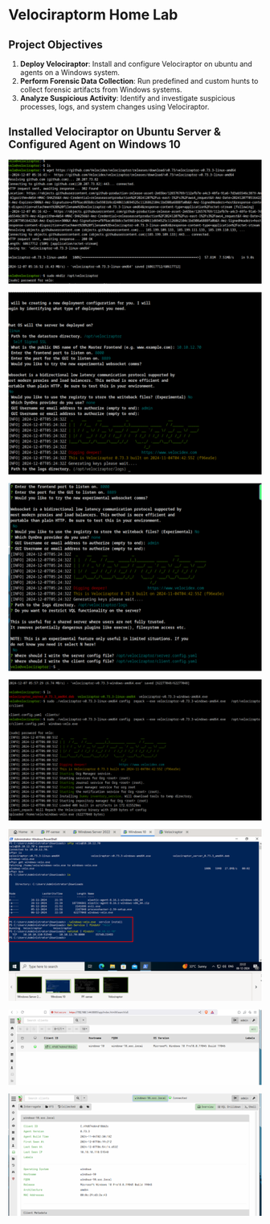 # Velociraptorm Home Lab




## Project Objectives

1. **Deploy Velociraptor**: Install and configure Velociraptor on ubuntu and agents on a Windows system.
2. **Perform Forensic Data Collection**: Run predefined and custom hunts to collect forensic artifacts from Windows systems.
3. **Analyze Suspicious Activity**: Identify and investigate suspicious processes, logs, and system changes using Velociraptor.





## Installed Velociraptor on Ubuntu Server &  Configured  Agent on Windows  10


![windws](images/velo1.png)




![windws](images/velo2.png)




![velo](images/velo3.png)



![velo](images/windwsc.png)


![velo](images/win-install.png)

![velo](images/gui-client.png)


![velo](images/gui.png)



